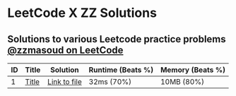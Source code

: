 # LeetCode X ZZ Solutions
Solutions to various Leetcode practice problems
<br>
[@zzmasoud on LeetCode](https://leetcode.com/zzmasoud/)
---

| ID | Title | Solution | Runtime (Beats %) | Memory (Beats %)
| ----------- | ----------- | ----------- | ----------- | ----------- |
| 1 | [Title](https://leetcode.com/problems/two-sum/) | [Link to file](https://github.com/zzmasoud) | 32ms (70%) | 10MB (80%) |
